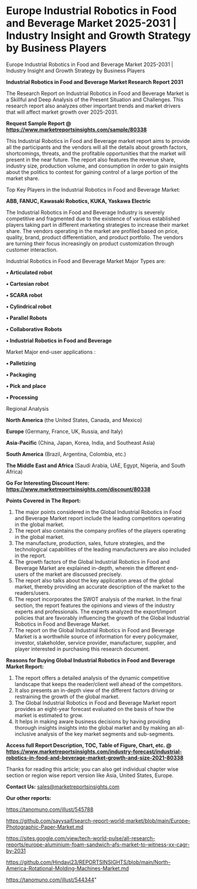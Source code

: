 # Europe Industrial Robotics in Food and Beverage Market 2025-2031 | Industry Insight and Growth Strategy by Business Players
Europe Industrial Robotics in Food and Beverage Market 2025-2031 | Industry Insight and Growth Strategy by Business Players

<strong>Industrial Robotics in Food and Beverage Market Research Report 2031</strong>

The Research Report on Industrial Robotics in Food and Beverage Market is a Skillful and Deep Analysis of the Present Situation and Challenges. This research report also analyzes other important trends and market drivers that will affect market growth over 2025-2031.

<strong>Request Sample Report @ <a href=https://www.marketreportsinsights.com/sample/80338>https://www.marketreportsinsights.com/sample/80338</a></strong>

This Industrial Robotics in Food and Beverage market report aims to provide all the participants and the vendors will all the details about growth factors, shortcomings, threats, and the profitable opportunities that the market will present in the near future. The report also features the revenue share, industry size, production volume, and consumption in order to gain insights about the politics to contest for gaining control of a large portion of the market share.

Top Key Players in the Industrial Robotics in Food and Beverage Market:

<strong>ABB, FANUC, Kawasaki Robotics, KUKA, Yaskawa Electric</strong>

The Industrial Robotics in Food and Beverage Industry is severely competitive and fragmented due to the existence of various established players taking part in different marketing strategies to increase their market share. The vendors operating in the market are profiled based on price, quality, brand, product differentiation, and product portfolio. The vendors are turning their focus increasingly on product customization through customer interaction.

Industrial Robotics in Food and Beverage Market Major Types are:

<strong>• Articulated robot

• Cartesian robot

• SCARA robot

• Cylindrical robot

• Parallel Robots

• Collaborative Robots

• Industrial Robotics in Food and Beverage</strong>

Market Major end-user applications :

<strong>• Palletizing

• Packaging

• Pick and place

• Processing</strong>

Regional Analysis

</u><strong><b>North America</b></strong> (the United States, Canada, and Mexico)

<strong><b>Europe </b></strong>(Germany, France, UK, Russia, and Italy)

<strong><b>Asia-Pacific</b></strong> (China, Japan, Korea, India, and Southeast Asia)

<strong><b>South America</b></strong> (Brazil, Argentina, Colombia, etc.)

<strong><b>The Middle East and Africa</b></strong> (Saudi Arabia, UAE, Egypt, Nigeria, and South Africa)

<strong>Go For Interesting Discount Here: <a href=https://www.marketreportsinsights.com/discount/80338>https://www.marketreportsinsights.com/discount/80338</a></strong>

<strong>Points Covered in The Report:</strong>
<ol>
  <li>The major points considered in the Global Industrial Robotics in Food and Beverage Market report include the leading competitors operating in the global market.</li>
  <li>The report also contains the company profiles of the players operating in the global market.</li>
  <li>The manufacture, production, sales, future strategies, and the technological capabilities of the leading manufacturers are also included in the report.</li>
  <li>The growth factors of the Global Industrial Robotics in Food and Beverage Market are explained in-depth, wherein the different end-users of the market are discussed precisely.</li>
  <li>The report also talks about the key application areas of the global market, thereby providing an accurate description of the market to the readers/users.</li>
  <li>The report incorporates the SWOT analysis of the market. In the final section, the report features the opinions and views of the industry experts and professionals. The experts analyzed the export/import policies that are favorably influencing the growth of the Global Industrial Robotics in Food and Beverage Market.</li>
  <li>The report on the Global Industrial Robotics in Food and Beverage Market is a worthwhile source of information for every policymaker, investor, stakeholder, service provider, manufacturer, supplier, and player interested in purchasing this research document.</li>
</ol>
<strong>Reasons for Buying Global Industrial Robotics in Food and Beverage Market Report:</strong>

<ol>
  <li>The report offers a detailed analysis of the dynamic competitive landscape that keeps the reader/client well ahead of the competitors.</li>
  <li>It also presents an in-depth view of the different factors driving or restraining the growth of the global market.</li>
  <li>The Global Industrial Robotics in Food and Beverage Market report provides an eight-year forecast evaluated on the basis of how the market is estimated to grow.</li>
  <li>It helps in making aware business decisions by having providing thorough insights insights into the global market and by making an all-inclusive analysis of the key market segments and sub-segments.</li>
</ol>
<strong>Access full Report Description, TOC, Table of Figure, Chart, etc. @ <a href=https://www.marketreportsinsights.com/industry-forecast/industrial-robotics-in-food-and-beverage-market-growth-and-size-2021-80338>https://www.marketreportsinsights.com/industry-forecast/industrial-robotics-in-food-and-beverage-market-growth-and-size-2021-80338</a></strong>


Thanks for reading this article; you can also get individual chapter wise section or region wise report version like Asia, United States, Europe.

<strong>Contact Us:</strong>
sales@marketreportsinsights.com

<strong>Our other reports:</strong>

<a href=https://tanomuno.com/illust/545788>https://tanomuno.com/illust/545788</a>

<a href=https://github.com/sayysaif/search-report-world-market/blob/main/Europe-Photographic-Paper-Market.md>https://github.com/sayysaif/search-report-world-market/blob/main/Europe-Photographic-Paper-Market.md</a>

<a href=https://sites.google.com/view/tech-world-pulse/all-research-reports/europe-aluminium-foam-sandwich-afs-market-to-witness-xx-cagr-by-2031>https://sites.google.com/view/tech-world-pulse/all-research-reports/europe-aluminium-foam-sandwich-afs-market-to-witness-xx-cagr-by-2031</a>

<a href=https://github.com/Hindavi23/REPORTSINSIGHTS/blob/main/North-America-Rotational-Molding-Machines-Market.md>https://github.com/Hindavi23/REPORTSINSIGHTS/blob/main/North-America-Rotational-Molding-Machines-Market.md</a>

<a href=https://tanomuno.com/illust/544344>https://tanomuno.com/illust/544344</a>"
